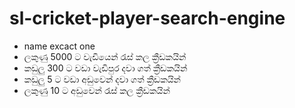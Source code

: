# sl-cricket-player-search-engine

* name excact one
* ලකුණු 5000 ට වැඩියෙන් රැස් කල ක්‍රීඩකයින්
* කඩුලු 300 ට  වඩා වැඩිපුර දවා ගත් ක්‍රීඩකයින්
* කඩුලු 5 ට  වඩා අඩුවෙන් දවා ගත් ක්‍රීඩකයින්
* ලකුණු 10 ට අඩුවෙන් රැස් කල ක්‍රීඩකයින්